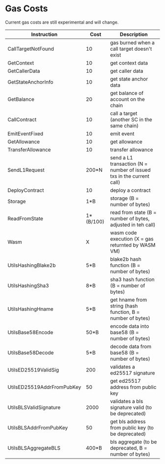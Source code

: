 # Gas Costs

Current gas costs are still experimental and will change.

| Instruction                | Cost      | Description                                                          |
| -------------------------- |-----------|----------------------------------------------------------------------|
| CallTargetNotFound         | 10        | gas burned when a call target doesn't exist                          |
| GetContext                 | 10        | get context data                                                     |
| GetCallerData              | 10        | get caller data                                                      |
| GetStateAnchorInfo         | 10        | get state anchor data                                                |
| GetBalance                 | 20        | get balance of account on the chain                                  |
| CallContract               | 10        | call a target (another SC in the same chain)                         |
| EmitEventFixed             | 10        | emit event                                                           |
| GetAllowance               | 10        | get allowance                                                        |
| TransferAllowance          | 10        | transfer allowance                                                   |
| SendL1Request              | 200*N     | send a L1 transaction (N = number of issued txs in the current call) |
| DeployContract             | 10        | deploy a contract                                                    |
| Storage                    | 1*B       | storage (B = number of bytes)                                        |
| ReadFromState              | 1*(B/100) | read from state (B = number of bytes, adjusted in teh call)          |
| Wasm                       | X         | wasm code execution (X = gas returnted by WASM VM)                   |
| UtilsHashingBlake2b        | 5*B       | blake2b hash function (B = number of bytes)                          |
| UtilsHashingSha3           | 8*B       | sha3 hash function (B = number of bytes)                             |
| UtilsHashingHname          | 5*B       | get hname from string (hash function, B = number of bytes)           |
| UtilsBase58Encode          | 50*B      | encode data into base58 (B = number of bytes)                        |
| UtilsBase58Decode          | 5*B       | decode data from base58 (B = number of bytes)                        |
| UtilsED25519ValidSig       | 200       | validates a ed25517 signature                                        |
| UtilsED25519AddrFromPubKey | 50        | get ed25517 address from public key                                  |
| UtilsBLSValidSignature     | 2000      | validates a bls signature valid (to be deprecated)                   |
| UtilsBLSAddrFromPubKey     | 50        | get bls address from public key (to be deprecated)                   |
| UtilsBLSAggregateBLS       | 400*B     | bls aggregate (to be deprecated, B = number of bytes)                |
